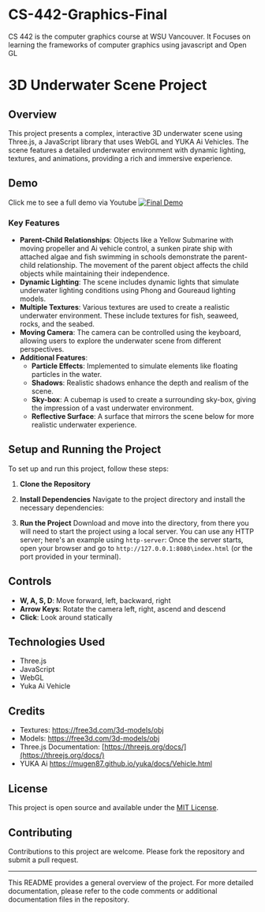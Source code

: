 # CS-442-Graphics-Final
CS 442 is the computer graphics course at WSU Vancouver. It Focuses on learning the frameworks of computer graphics using javascript and Open GL 


# 3D Underwater Scene Project

## Overview
This project presents a complex, interactive 3D underwater scene using Three.js, a JavaScript library that uses WebGL and YUKA Ai Vehicles. The scene features a detailed underwater environment with dynamic lighting, textures, and animations, providing a rich and immersive experience.

## Demo
Click me to see a full demo via Youtube
[![Final Demo](https://i.ytimg.com/vi/waSicRvg03U/hqdefault.jpg)](https://youtu.be/waSicRvg03U?si=KReRRs2hrlTTWjlj "CS 442 Computer Graphics Final Project ")



### Key Features
- **Parent-Child Relationships**: Objects like a Yellow Submarine with moving propeller and Ai vehicle control, a sunken pirate ship with attached algae and fish swimming in schools demonstrate the parent-child relationship. The movement of the parent object affects the child objects while maintaining their independence.
- **Dynamic Lighting**: The scene includes dynamic lights that simulate underwater lighting conditions using Phong and Goureaud lighting models.
- **Multiple Textures**: Various textures are used to create a realistic underwater environment. These include textures for fish, seaweed, rocks, and the seabed.
- **Moving Camera**: The camera can be controlled using the keyboard, allowing users to explore the underwater scene from different perspectives.
- **Additional Features**:
    - **Particle Effects**: Implemented to simulate elements like floating particles in the water.
    - **Shadows**: Realistic shadows enhance the depth and realism of the scene.
    - **Sky-box**: A cubemap is used to create a surrounding sky-box, giving the impression of a vast underwater environment.
    - **Reflective Surface**: A surface that mirrors the scene below for more realistic underwater experience.

## Setup and Running the Project
To set up and run this project, follow these steps:

1. **Clone the Repository**

2. **Install Dependencies**
Navigate to the project directory and install the necessary dependencies:

3. **Run the Project**
Download and move into the directory, from there you will need to start the project using a local server. You can use any HTTP server; here's an example using `http-server`:
Once the server starts, open your browser and go to `http://127.0.0.1:8080\index.html` (or the port provided in your terminal). 

## Controls
- **W, A, S, D**: Move forward, left, backward, right
- **Arrow Keys**: Rotate the camera left, right, ascend and descend
- **Click**: Look around statically

## Technologies Used
- Three.js
- JavaScript
- WebGL
- Yuka Ai Vehicle

## Credits
- Textures: https://free3d.com/3d-models/obj
- Models: https://free3d.com/3d-models/obj
- Three.js Documentation: [https://threejs.org/docs/](https://threejs.org/docs/)
- YUKA Ai https://mugen87.github.io/yuka/docs/Vehicle.html

## License
This project is open source and available under the [MIT License](LICENSE).

## Contributing
Contributions to this project are welcome. Please fork the repository and submit a pull request.

---

This README provides a general overview of the project. For more detailed documentation, please refer to the code comments or additional documentation files in the repository.
